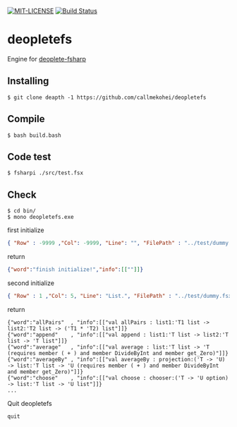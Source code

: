 [![MIT-LICENSE](http://img.shields.io/badge/license-MIT-blue.svg?style=flat)](https://github.com/callmekohei/deopletefs/blob/master/LICENSE)
[![Build Status](https://travis-ci.org/callmekohei/deopletefs.svg?branch=master)](https://travis-ci.org/callmekohei/deopletefs)


# deopletefs


Engine for [deoplete-fsharp](https://github.com/callmekohei/deoplete-fsharp)





## Installing

```
$ git clone deapth -1 https://github.com/callmekohei/deopletefs
```

## Compile
```
$ bash build.bash
```

## Code test
```
$ fsharpi ./src/test.fsx
```



## Check
```shell
$ cd bin/
$ mono deopletefs.exe
```
first initialize
```json
{ "Row" : -9999 ,"Col": -9999, "Line": "", "FilePath" : "../test/dummy.fsx", "Source" : "", "Init":"dummy_init"}
```
return
```json
{"word":"finish initialize!","info":[[""]]}
```
second initialize
```json
{ "Row" : 1 ,"Col": 5, "Line": "List.", "FilePath" : "../test/dummy.fsx", "Source" : "", "Init":"false"}
```
return
```
{"word":"allPairs"  , "info":[["val allPairs : list1:'T1 list -> list2:'T2 list -> ('T1 * 'T2) list"]]}
{"word":"append"    , "info":[["val append : list1:'T list -> list2:'T list -> 'T list"]]}
{"word":"average"   , "info":[["val average : list:'T list -> 'T (requires member ( + ) and member DivideByInt and member get_Zero)"]]}
{"word":"averageBy" , "info":[["val averageBy : projection:('T -> 'U) -> list:'T list -> 'U (requires member ( + ) and member DivideByInt and member get_Zero)"]]}
{"word":"choose"    , "info":[["val choose : chooser:('T -> 'U option) -> list:'T list -> 'U list"]]}
...
```
Quit deopletefs
```
quit
``` 
